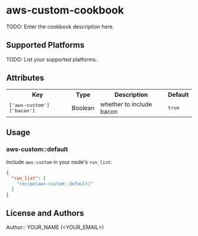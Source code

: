 # aws-custom-cookbook

TODO: Enter the cookbook description here.

## Supported Platforms

TODO: List your supported platforms.

## Attributes

<table>
  <tr>
    <th>Key</th>
    <th>Type</th>
    <th>Description</th>
    <th>Default</th>
  </tr>
  <tr>
    <td><tt>['aws-custom']['bacon']</tt></td>
    <td>Boolean</td>
    <td>whether to include bacon</td>
    <td><tt>true</tt></td>
  </tr>
</table>

## Usage

### aws-custom::default

Include `aws-custom` in your node's `run_list`:

```json
{
  "run_list": [
    "recipe[aws-custom::default]"
  ]
}
```

## License and Authors

Author:: YOUR_NAME (<YOUR_EMAIL>)
